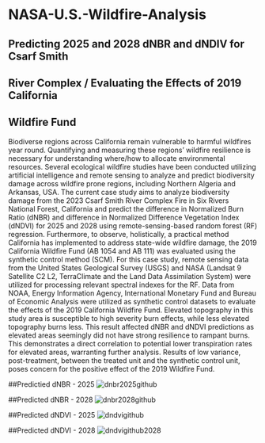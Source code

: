 # NASA-U.S.-Wildfire-Analysis

## Predicting 2025 and 2028 dNBR and dNDIV for Csarf Smith
## River Complex / Evaluating the Effects of 2019 California
## Wildfire Fund

  Biodiverse regions across California remain vulnerable to harmful wildfires year round. Quantifying and
measuring these regions’ wildfire resilience is necessary for understanding where/how to allocate
environmental resources. Several ecological wildfire studies have been conducted utilizing artificial
intelligence and remote sensing to analyze and predict biodiversity damage across wildfire prone regions,
including Northern Algeria and Arkansas, USA. The current case study aims to analyze biodiversity
damage from the 2023 Csarf Smith River Complex Fire in Six Rivers National Forest, California and
predict the difference in Normalized Burn Ratio (dNBR) and difference in Normalized Difference
Vegetation Index (dNDVI) for 2025 and 2028 using remote-sensing-based random forest (RF) regression.
Furthermore, to observe, holistically, a practical method California has implemented to address state-wide
wildfire damage, the 2019 California Wildfire Fund (AB 1054 and AB 111) was evaluated using the
synthetic control method (SCM). For this case study, remote sensing data from the United States
Geological Survey (USGS) and NASA (Landsat 9 Satellite C2 L2, TerraClimate and the Land Data
Assimilation System) were utilized for processing relevant spectral indexes for the RF. Data from NOAA,
Energy Information Agency, International Monetary Fund and Bureau of Economic Analysis were
utilized as synthetic control datasets to evaluate the effects of the 2019 California Wildfire Fund. Elevated
topography in this study area is susceptible to high severity burn effects, while less elevated topography
burns less. This result affected dNBR and dNDVI predictions as elevated areas seemingly did not have
strong resilience to rampant burns. This demonstrates a direct correlation to potential lower transpiration
rates for elevated areas, warranting further analysis. Results of low variance, post-treatment, between the
treated unit and the synthetic control unit, poses concern for the positive effect of the 2019 Wildfire Fund.


##Predictied dNBR - 2025 
![dnbr2025github](https://github.com/user-attachments/assets/47a9ef86-4fca-4ac4-aa541eab5cebb6bf)




##Predicted dNBR - 2028
![dnbr2028github](https://github.com/user-attachments/assets/6f451235-a225-4fe4-a3333f156148c185)




##Predicted dNDVI - 2025
![dndvigithub](https://github.com/user-attachments/assets/127d65a1-278d-4cbe-a438-fe5b1bf58413)




##Predicted dNDVI - 2028
![dndvigithub2028](https://github.com/user-attachments/assets/cf0da80b-eeda-4fb08039b74c6fd135f6)




